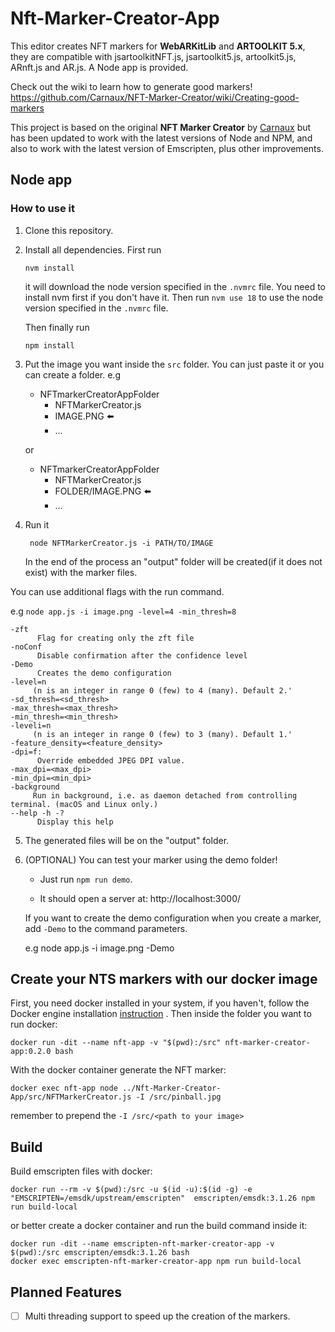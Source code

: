 # Nft-Marker-Creator-App
This editor creates NFT markers for **WebARKitLib** and **ARTOOLKIT 5.x**, they are compatible with jsartoolkitNFT.js, jsartoolkit5.js, artoolkit5.js, ARnft.js and AR.js.
A Node app is provided.

Check out the wiki to learn how to generate good markers! https://github.com/Carnaux/NFT-Marker-Creator/wiki/Creating-good-markers

This project is based on the original **NFT Marker Creator** by [Carnaux](https://github.com/Carnaux/NFT-Marker-Creator) but has been updated to work with the latest versions of Node and NPM, and also to work with the latest version of Emscripten, plus other improvements.

## Node app

### How to use it

1. Clone this repository.

2. Install all dependencies. First run

   ` nvm install ` 

   it will download the node version specified in the `.nvmrc` file. You need to install nvm first if you don't have it. Then run ` nvm use 18 ` to use the node version specified in the `.nvmrc` file. 

   Then finally run

   ` npm install `


3. Put the image you want inside the `src` folder. You can just paste it or you can create a folder. e.g

     - NFTmarkerCreatorAppFolder
         - NFTMarkerCreator.js
         - IMAGE.PNG :arrow_left:
         - ...

     or

     - NFTmarkerCreatorAppFolder
          - NFTMarkerCreator.js
          - FOLDER/IMAGE.PNG :arrow_left:
          - ...

4. Run it

    ` node NFTMarkerCreator.js -i PATH/TO/IMAGE`

     In the end of the process an "output" folder will be created(if it does not exist) with the marker files.

You can use additional flags with the run command.

e.g ` node app.js -i image.png -level=4 -min_thresh=8 ` 

    -zft
          Flag for creating only the zft file
    -noConf 
          Disable confirmation after the confidence level
    -Demo
          Creates the demo configuration
    -level=n
         (n is an integer in range 0 (few) to 4 (many). Default 2.'
    -sd_thresh=<sd_thresh>
    -max_thresh=<max_thresh>
    -min_thresh=<min_thresh>
    -leveli=n
         (n is an integer in range 0 (few) to 3 (many). Default 1.'
    -feature_density=<feature_density>
    -dpi=f: 
          Override embedded JPEG DPI value.
    -max_dpi=<max_dpi>
    -min_dpi=<min_dpi>
    -background
         Run in background, i.e. as daemon detached from controlling terminal. (macOS and Linux only.)
    --help -h -?  
          Display this help
   
5. The generated files will be on the "output" folder.

6. (OPTIONAL) You can test your marker using the demo folder!

     - Just run `npm run demo`.

     - It should open a server at: http://localhost:3000/ 

     If you want to create the demo configuration when you create a marker, add `-Demo` to the command parameters.

     e.g node app.js -i image.png -Demo

## Create your NTS markers with our docker image
First, you need docker installed in your system, if you haven't, follow the Docker engine installation [instruction](https://docs.docker.com/engine/install/) .
Then inside the folder you want to run docker:

`docker run -dit --name nft-app -v "$(pwd):/src" nft-marker-creator-app:0.2.0 bash`

With the docker container generate  the NFT marker:

`docker exec nft-app node ../Nft-Marker-Creator-App/src/NFTMarkerCreator.js -I /src/pinball.jpg`

remember to prepend the `-I /src/<path to your image>`

## Build
Build emscripten files with docker:

    docker run --rm -v $(pwd):/src -u $(id -u):$(id -g) -e "EMSCRIPTEN=/emsdk/upstream/emscripten"  emscripten/emsdk:3.1.26 npm run build-local

or better create a docker container and run the build command inside it:

    docker run -dit --name emscripten-nft-marker-creator-app -v $(pwd):/src emscripten/emsdk:3.1.26 bash
    docker exec emscripten-nft-marker-creator-app npm run build-local

## Planned Features
- [ ] Multi threading support to speed up the creation of the markers.